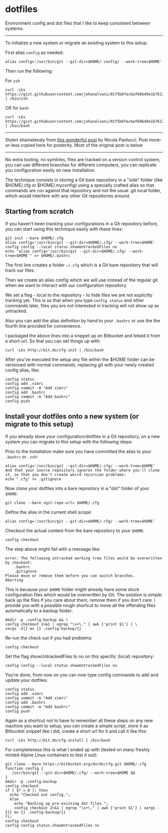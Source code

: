 # dotfiles
Environment config and dot files that I like to keep consistent between systems.

---

To initialize a new system or migrate an existing system to this setup:

First alias `config` as needed:

	alias config='/usr/bin/git --git-dir=$HOME/.config/ --work-tree=$HOME'

Then run the following: 

For `zsh`

	curl -Lks https://gist.githubusercontent.com/jehanalvani/01f5b6fecbaf60649e1b761220a52548/raw/47778ad8d72d5cbda343433434ef2122cbecae9a/config_init.sh | /bin/zsh


OR for `bash`


	curl -Lks https://gist.githubusercontent.com/jehanalvani/01f5b6fecbaf60649e1b761220a52548/raw/47778ad8d72d5cbda343433434ef2122cbecae9a/config_init.sh | /bin/bash

---

Stolen shamelessly from [this wonderful post](https://www.atlassian.com/git/tutorials/dotfiles) by Nicola Paolucci. Post more-or-less copied here for posterity. Most of the original post is below

---

No extra tooling, no symlinks, files are tracked on a version control system, you can use different branches for different computers, you can replicate you configuration easily on new installation.

The technique consists in storing a Git bare repository in a "side" folder (like $HOME/.cfg or $HOME/.myconfig) using a specially crafted alias so that commands are run against that repository and not the usual .git local folder, which would interfere with any other Git repositories around.

## Starting from scratch

If you haven't been tracking your configurations in a Git repository before, you can start using this technique easily with these lines:

	git init --bare $HOME/.cfg
	alias config='/usr/bin/git --git-dir=$HOME/.cfg/ --work-tree=$HOME'
	config config --local status.showUntrackedFiles no
	echo "alias config='/usr/bin/git --git-dir=$HOME/.cfg/ --work-tree=$HOME'" >> $HOME/.bashrc

The first line creates a folder `~/.cfg` which is a Git bare repository that will track our files.

Then we create an alias config which we will use instead of the regular git when we want to interact with our configuration repository.

We set a flag - local to the repository - to hide files we are not explicitly tracking yet. This is so that when you type `config status` and other commands later, files you are not interested in tracking will not show up as untracked.


Also you can add the alias definition by hand to your `.bashrc` or use the the fourth line provided for convenience.


I packaged the above lines into a snippet up on Bitbucket and linked it from a short-url. So that you can set things up with:


`curl -Lks http://bit.do/cfg-init | /bin/bash`


After you've executed the setup any file within the $HOME folder can be versioned with normal commands, replacing git with your newly created config alias, like:


	config status
	config add .vimrc
	config commit -m "Add vimrc"
	config add .bashrc
	config commit -m "Add bashrc"
	config push


## Install your dotfiles onto a new system (or migrate to this setup)


If you already store your configuration/dotfiles in a Git repository, on a new system you can migrate to this setup with the following steps:


Prior to the installation make sure you have committed the alias to your `.bashrc` or `.zsh`:


	alias config='/usr/bin/git --git-dir=$HOME/.cfg/ --work-tree=$HOME'
	And that your source repository ignores the folder where you'll clone it, so that you don't create weird recursion problems:
	echo ".cfg" >> .gitignore


Now clone your dotfiles into a bare repository in a "dot" folder of your `$HOME`:

	git clone --bare <git-repo-url> $HOME/.cfg


Define the alias in the current shell scope:


	alias config='/usr/bin/git --git-dir=$HOME/.cfg/ --work-tree=$HOME'


Checkout the actual content from the bare repository to your `$HOME`:


	config checkout


The step above might fail with a message like:


	error: The following untracked working tree files would be overwritten by checkout:
		.bashrc
		.gitignore
	Please move or remove them before you can switch branches.
	Aborting


This is because your `$HOME` folder might already have some stock configuration files which would be overwritten by Git. The solution is simple: back up the files if you care about them, remove them if you don't care. I provide you with a possible rough shortcut to move all the offending files automatically to a backup folder:

	mkdir -p .config-backup && \
	config checkout 2>&1 | egrep "\s+\." | awk {'print $1'} | \
	xargs -I{} mv {} .config-backup/{}


Re-run the check out if you had problems:


	config checkout


Set the flag showUntrackedFiles to no on this specific (local) repository:


	config config --local status.showUntrackedFiles no


You're done, from now on you can now type config commands to add and update your dotfiles:


	config status
	config add .vimrc
	config commit -m "Add vimrc"
	config add .bashrc
	config commit -m "Add bashrc"
	config push



Again as a shortcut not to have to remember all these steps on any new machine you want to setup, you can create a simple script, store it as Bitbucket snippet like I did, create a short url for it and call it like this:


	curl -Lks http://bit.do/cfg-install | /bin/bash


For completeness this is what I ended up with (tested on many freshly minted Alpine Linux containers to test it out):

	git clone --bare https://bitbucket.org/durdn/cfg.git $HOME/.cfg
	function config {
	   /usr/bin/git --git-dir=$HOME/.cfg/ --work-tree=$HOME $@
	}
	mkdir -p .config-backup
	config checkout
	if [ $? = 0 ]; then
	  echo "Checked out config.";
	  else
		echo "Backing up pre-existing dot files.";
		config checkout 2>&1 | egrep "\s+\." | awk {'print $1'} | xargs -I{} mv {} .config-backup/{}
	fi;
	config checkout
	config config status.showUntrackedFiles no
